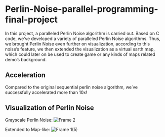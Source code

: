 # Perlin-Noise-parallel-programming-final-project

In this project, a paralleled Perlin Noise algorithm is carried out. Based on C code, we’ve developed a variety of paralleled Perlin Noise algorithms. Thus, we brought Perlin Noise even further on visualization, according to this noise’s feature, we then extended the visualization as a virtual earth map, which could later on be used to create game or any kinds of maps related demo’s background.

## Acceleration
Compared to the original sequential perlin noise algorithm, we’ve successfully accelerated more than 10x!

## Visualization of Perlin Noise
Grayscale Perlin Noise:
![Frame 2](https://user-images.githubusercontent.com/36917138/139835183-20abcdb0-dafb-4df5-8508-f82bd669cb08.png)

Extended to Map-like:
![Frame 1(5)](https://user-images.githubusercontent.com/36917138/139834835-709c1d2a-1447-491f-87ef-48252374c7ec.png)
